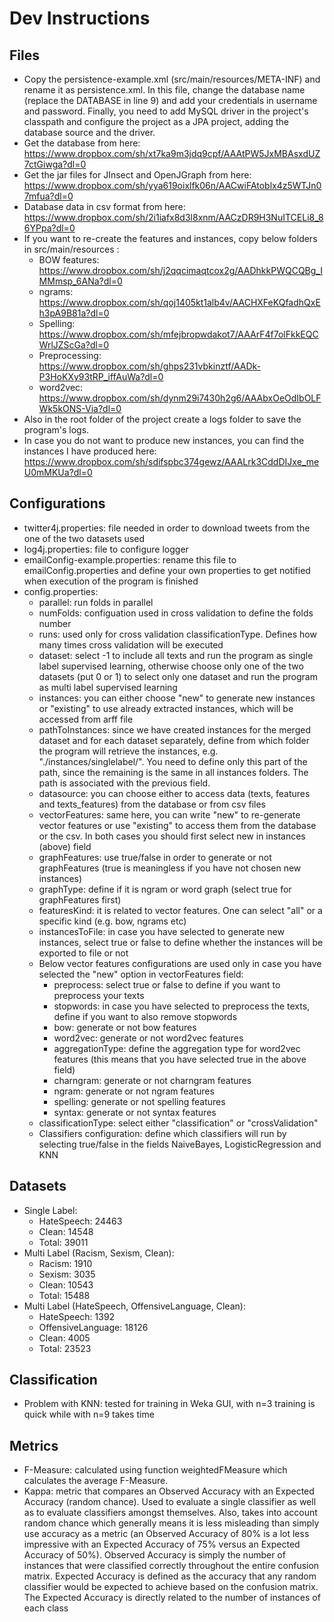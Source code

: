 # Dev Instructions

## Files
* Copy the persistence-example.xml (src/main/resources/META-INF) and rename it as persistence.xml. In this file, 
change the database name (replace the DATABASE in line 9) and add your credentials in username and password. 
Finally, you need to add MySQL driver in the project's classpath and configure the project as a JPA project, 
adding the database source and the driver.
* Get the database from here: https://www.dropbox.com/sh/xt7ka9m3jdq9cpf/AAAtPW5JxMBAsxdUZ7ctGiwga?dl=0
* Get the jar files for JInsect and OpenJGraph from here: https://www.dropbox.com/sh/yya619oixlfk06n/AACwiFAtoblx4z5WTJn07mfua?dl=0
* Database data in csv format from here: https://www.dropbox.com/sh/2i1iafx8d3l8xnm/AACzDR9H3NuITCELi8_86YPpa?dl=0
* If you want to re-create the features and instances, copy below folders in src/main/resources :
    * BOW features: https://www.dropbox.com/sh/j2qqcimaqtcox2g/AADhkkPWQCQBg_IMMmsp_6ANa?dl=0
    * ngrams: https://www.dropbox.com/sh/qoj1405kt1alb4v/AACHXFeKQfadhQxEh3pA9B81a?dl=0
    * Spelling: https://www.dropbox.com/sh/mfejbropwdakot7/AAArF4f7olFkkEQCWrlJZScGa?dl=0
    * Preprocessing: https://www.dropbox.com/sh/ghps231vbkinztf/AADk-P3HoKXy93tRP_iffAuWa?dl=0
    * word2vec: https://www.dropbox.com/sh/dynm29i7430h2g6/AAAbxOeOdIbOLFWk5kONS-Via?dl=0
* Also in the root folder of the project create a logs folder to save the program's logs.
* In case you do not want to produce new instances, you can find the instances I have produced here: https://www.dropbox.com/sh/sdifspbc374gewz/AAALrk3CddDIJxe_meU0mMKUa?dl=0

## Configurations

* twitter4j.properties: file needed in order to download tweets from the one of the two datasets used
* log4j.properties: file to configure logger
* emailConfig-example.properties: rename this file to emailConfig.properties and define your own properties to get notified when execution of the program is finished
* config.properties: 
	* parallel: run folds in parallel
	* numFolds: configuation used in cross validation to define the folds number
	* runs: used only for cross validation classificationType. Defines how many times cross validation will be executed
	* dataset: select -1 to include all texts and run the program as single label supervised learning, otherwise choose only one of the two datasets (put 0 or 1) to select only one dataset and run the program as multi label supervised learning
	* instances: you can either choose "new" to generate new instances or "existing" to use already extracted instances, which will be accessed from arff file
	* pathToInstances: since we have created instances for the merged dataset and for each dataset separately, define from which folder the program will retrieve the instances, e.g. "./instances/singlelabel/". You need to define only this part of the path, since the remaining is the same in all instances folders. The path is associated with the previous field.
	* datasource: you can choose either to access data (texts, features and texts_features) from the database or from csv files
	* vectorFeatures: same here, you can write "new" to re-generate vector features or use "existing" to access them from the database or the csv. In both cases you should first select new in instances (above) field
	* graphFeatures: use true/false in order to generate or not graphFeatures (true is meaningless if you have not chosen new instances)
	* graphType: define if it is ngram or word graph (select true for graphFeatures first)
	* featuresKind: it is related to vector features. One can select "all" or a specific kind (e.g. bow, ngrams etc)
	* instancesToFile: in case you have selected to generate new instances, select true or false to define whether the instances will be exported to file or not
	* Below vector features configurations are used only in case you have selected the "new" option in vectorFeatures field:
		* preprocess: select true or false to define if you want to preprocess your texts
		* stopwords: in case you have selected to preprocess the texts, define if you want to also remove stopwords
		* bow: generate or not bow features
		* word2vec: generate or not word2vec features
		* aggregationType: define the aggregation type for word2vec features (this means that you have selected true in the above field)
		* charngram: generate or not charngram features
		* ngram: generate or not ngram features
		* spelling: generate or not spelling features
		* syntax: generate or not syntax features
	* classificationType: select either "classification" or "crossValidation"
	* Classifiers configuration: define which classifiers will run by selecting true/false in the fields NaiveBayes, LogisticRegression and KNN
	
## Datasets

* Single Label:
	* HateSpeech: 24463
	*  Clean: 14548
	* Total: 39011
* Multi Label (Racism, Sexism, Clean):
	* Racism: 1910
	* Sexism: 3035
   	* Clean: 10543
   	* Total: 15488
* Multi Label (HateSpeech, OffensiveLanguage, Clean):
   	* HateSpeech: 1392
   	* OffensiveLanguage: 18126
   	* Clean: 4005
   	* Total: 23523

## Classification

* Problem with KNN: tested for training in Weka GUI, with n=3 training is quick while with n=9 takes time
   	
## Metrics

* F-Measure: calculated using function weightedFMeasure which calculates the average F-Measure.
* Kappa: metric that compares an Observed Accuracy with an Expected Accuracy (random chance). Used to evaluate a single classifier as well as to evaluate classifiers amongst themselves. Also, takes into account random chance which generally means it is less misleading than simply use accuracy as a metric (an Observed Accuracy of 80% is a lot less impressive with an Expected Accuracy of 75% versus an Expected Accuracy of 50%). Observed Accuracy is simply the number of instances that were classified correctly throughout the entire confusion matrix. Expected Accuracy is defined as the accuracy that any random classifier would be expected to achieve based on the confusion matrix. The Expected Accuracy is directly related to the number of instances of each class